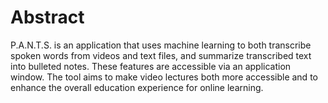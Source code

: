 # Abstract   

P.A.N.T.S. is an application that uses machine learning to both transcribe spoken words from videos and text files, and summarize transcribed text into bulleted notes. These features are accessible via an application window. The tool aims to make video lectures both more accessible and to enhance the overall education experience for online learning.
